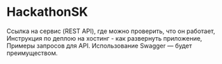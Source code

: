 # HackathonSK

Ссылка на сервис (REST API), где можно проверить, что он работает,
Инструкция по деплою на хостинг - как развернуть приложение,
Примеры запросов для API. Использование Swagger — будет преимуществом.
